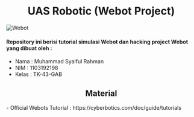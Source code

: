 <h1 align="center">UAS Robotic (Webot Project)</h1>

![Webot](Docs/Webot.png#gh-light-mode-only)

#### Repository ini berisi tutorial simulasi Webot dan hacking project Webot yang dibuat oleh :
- Nama  : Muhammad Syaiful Rahman
- NIM   : 1103192198
- Kelas : TK-43-GAB

<h2 align="center">Material</h2>
- Official Webots Tutorial : https://cyberbotics.com/doc/guide/tutorials


